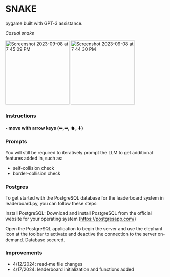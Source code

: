# SNAKE
pygame built with GPT-3 assistance.

*Casual snake*

<img width="200" alt="Screenshot 2023-09-08 at 7 45 09 PM" src="https://github.com/jeighmz/Games/assets/48871068/413e2c52-e221-4f50-a2a2-eb5b8e4213fc">


<img width="200" alt="Screenshot 2023-09-08 at 7 44 30 PM" src="https://github.com/jeighmz/Games/assets/48871068/bfa1f4cb-eeef-40a8-abb8-511e17ed2745">


### Instructions

####  - move with arrow keys (⬅,➡, ⬆, ⬇)

### Prompts
You will still be required to iteratively prompt the LLM to get additional features added in, such as: 
- self-collision check
- border-collision check

### Postgres
To get started with the PostgreSQL database for the leaderboard system in leaderboard.py, you can follow these steps:

Install PostgreSQL: Download and install PostgreSQL from the official website for your operating system (https://postgresapp.com/)

Open the PostgreSQL application to begin the server and use the elephant icon at the toolbar to activate and deactive the connection to the server on-demand. Database secured.


### Improvements

- 4/12/2024: read-me file changes 
- 4/17/2024: leaderboard initialization and functions added
